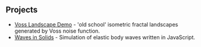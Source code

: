 ## Projects

* [Voss Landscape Demo](https://postrediori.github.io/VossLandscapeDemo) - 'old school' isometric fractal landscapes generated by Voss noise function.
* [Waves in Solids](https://postrediori.github.io/WavesInSolids) - Simulation of elastic body waves written in JavaScript.
